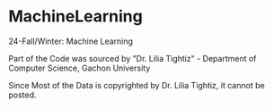 # MachineLearning
24-Fall/Winter: Machine Learning

Part of the Code was sourced by "Dr. Lilia Tightiz" - Department of Computer Science, Gachon University

Since Most of the Data is copyrighted by Dr. Lilia Tightiz, it cannot be posted. 
